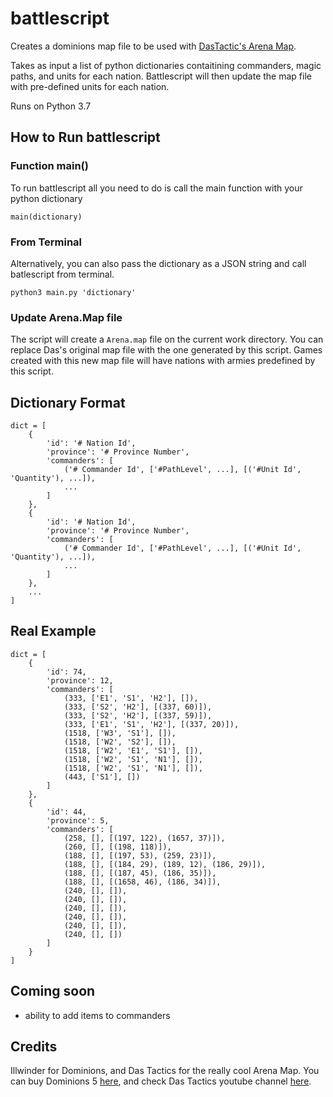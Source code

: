 # battlescript

Creates a dominions map file to be used with [DasTactic's Arena Map](https://steamcommunity.com/sharedfiles/filedetails/?id=1404827698&searchtext=arena).

Takes as input a list of python dictionaries contaitining commanders, magic paths, and units for each nation. Battlescript will then update the map file with pre-defined units for each nation. 

Runs on Python 3.7

## How to Run battlescript

### Function main()
To run battlescript all you need to do is call the main function with your python dictionary

```main(dictionary)``` 


### From Terminal
Alternatively, you can also pass the dictionary as a JSON string and call batlescript from terminal.

```python3 main.py 'dictionary'```


### Update Arena.Map file
The script will create a ```Arena.map``` file on the current work directory.
You can replace Das's original map file with the one generated by this script.
Games created with this new map file will have nations with armies predefined by this script.


## Dictionary Format

```
dict = [
    {
        'id': '# Nation Id',
        'province': '# Province Number',
        'commanders': [
            ('# Commander Id', ['#PathLevel', ...], [('#Unit Id', 'Quantity'), ...]),
            ...
        ]
    },
    {
        'id': '# Nation Id',
        'province': '# Province Number',
        'commanders': [
            ('# Commander Id', ['#PathLevel', ...], [('#Unit Id', 'Quantity'), ...]),
            ...
        ]
    },
    ...
]
```

## Real Example

```
dict = [
    {
        'id': 74,
        'province': 12,
        'commanders': [
            (333, ['E1', 'S1', 'H2'], []),
            (333, ['S2', 'H2'], [(337, 60)]),
            (333, ['S2', 'H2'], [(337, 59)]),
            (333, ['E1', 'S1', 'H2'], [(337, 20)]),
            (1518, ['W3', 'S1'], []),
            (1518, ['W2', 'S2'], []),
            (1518, ['W2', 'E1', 'S1'], []),
            (1518, ['W2', 'S1', 'N1'], []),
            (1518, ['W2', 'S1', 'N1'], []),
            (443, ['S1'], [])
        ]
    },
    {
        'id': 44,
        'province': 5,
        'commanders': [
            (258, [], [(197, 122), (1657, 37)]),
            (260, [], [(198, 118)]),
            (188, [], [(197, 53), (259, 23)]),
            (188, [], [(184, 29), (189, 12), (186, 29)]),
            (188, [], [(187, 45), (186, 35)]),
            (188, [], [(1658, 46), (186, 34)]),
            (240, [], []),
            (240, [], []),
            (240, [], []),
            (240, [], []),
            (240, [], []),
            (240, [], [])
        ]
    }
]
```

## Coming soon
- ability to add items to commanders

## Credits
Illwinder for Dominions, and Das Tactics for the really cool Arena Map. 
You can buy Dominions 5 [here](https://store.steampowered.com/app/722060/Dominions_5__Warriors_of_the_Faith/), and check Das Tactics youtube channel [here](https://www.youtube.com/user/Das24680/).
